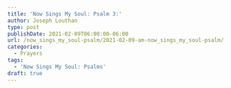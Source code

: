 ```yaml
---
title: 'Now Sings My Soul: Psalm 3:'
author: Joseph Louthan
type: post
publishDate: 2021-02-09T06:00:00-06:00
url: /now_sings_my_soul-psalm/2021-02-09-am-now_sings_my_soul-psalm/
categories:
  - Prayers
tags:
  - 'Now Sings My Soul: Psalms'
draft: true
---
```

<pre>
<div style="font-variant: small-caps;">

</div>

</pre>
